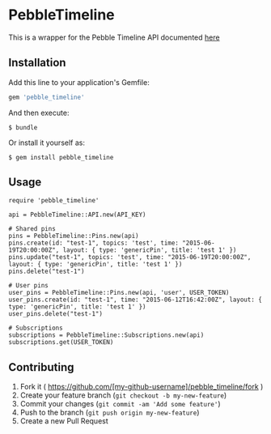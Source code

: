 # PebbleTimeline

This is a wrapper for the Pebble Timeline API documented [here](http://developer.getpebble.com/guides/timeline/)

## Installation

Add this line to your application's Gemfile:

```ruby
gem 'pebble_timeline'
```

And then execute:

    $ bundle

Or install it yourself as:

    $ gem install pebble_timeline

## Usage

```
require 'pebble_timeline'

api = PebbleTimeline::API.new(API_KEY)

# Shared pins
pins = PebbleTimeline::Pins.new(api)
pins.create(id: "test-1", topics: 'test', time: "2015-06-19T20:00:00Z", layout: { type: 'genericPin', title: 'test 1' })
pins.update("test-1", topics: 'test', time: "2015-06-19T20:00:00Z", layout: { type: 'genericPin', title: 'test 1' })
pins.delete("test-1")

# User pins
user_pins = PebbleTimeline::Pins.new(api, 'user', USER_TOKEN)
user_pins.create(id: "test-1", time: "2015-06-12T16:42:00Z", layout: { type: 'genericPin', title: 'test 1' })
user_pins.delete("test-1")

# Subscriptions
subscriptions = PebbleTimeline::Subscriptions.new(api)
subscriptions.get(USER_TOKEN)
```

## Contributing

1. Fork it ( https://github.com/[my-github-username]/pebble_timeline/fork )
2. Create your feature branch (`git checkout -b my-new-feature`)
3. Commit your changes (`git commit -am 'Add some feature'`)
4. Push to the branch (`git push origin my-new-feature`)
5. Create a new Pull Request
